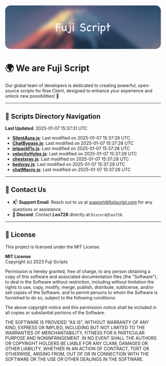 ![Banner](.github/b.webp)

# 🌍 **We are Fuji Script**

Our global team of developers is dedicated to creating powerful, open-source scripts for Rise Client, designed to enhance your experience and unlock new possibilities! 🌟

---
<!-- SCRIPTS_NAVIGATION_START -->
## 📂 **Scripts Directory Navigation**

**Last Updated**: 2025-01-07 15:37:31 UTC

- **[SilentAura.js](scripts/SilentAura.js)**: Last modified on 2025-01-07 15:37:28 UTC
- **[ChatBypass.js](scripts/ChatBypass.js)**: Last modified on 2025-01-07 15:37:28 UTC
- **[jetpackFly.js](scripts/jetpackFly.js)**: Last modified on 2025-01-07 15:37:28 UTC
- **[velocityHylex.js](scripts/velocityHylex.js)**: Last modified on 2025-01-07 15:37:28 UTC
- **[chestxray.js](scripts/chestxray.js)**: Last modified on 2025-01-07 15:37:28 UTC
- **[bedxray.js](scripts/bedxray.js)**: Last modified on 2025-01-07 15:37:28 UTC
- **[chatMacro.js](scripts/chatMacro.js)**: Last modified on 2025-01-07 15:37:28 UTC

<!-- SCRIPTS_NAVIGATION_END -->

---

## 💬 **Contact Us**  
- 📬 **Support Email**: Reach out to us at [support@fujiscript.com](mailto:support@fujiscript.com) for any questions or assistance.  
- 💬 **Discord**: Contact **Leo728** directly at `Discord@leo728`.

---

## 📜 **License**

This project is licensed under the MIT License.  

**MIT License**  
Copyright (c) 2023 Fuji Scripts  

Permission is hereby granted, free of charge, to any person obtaining a copy of this software and associated documentation files (the "Software"), to deal in the Software without restriction, including without limitation the rights to use, copy, modify, merge, publish, distribute, sublicense, and/or sell copies of the Software, and to permit persons to whom the Software is furnished to do so, subject to the following conditions:  

The above copyright notice and this permission notice shall be included in all copies or substantial portions of the Software.  

THE SOFTWARE IS PROVIDED "AS IS", WITHOUT WARRANTY OF ANY KIND, EXPRESS OR IMPLIED, INCLUDING BUT NOT LIMITED TO THE WARRANTIES OF MERCHANTABILITY, FITNESS FOR A PARTICULAR PURPOSE AND NONINFRINGEMENT. IN NO EVENT SHALL THE AUTHORS OR COPYRIGHT HOLDERS BE LIABLE FOR ANY CLAIM, DAMAGES OR OTHER LIABILITY, WHETHER IN AN ACTION OF CONTRACT, TORT OR OTHERWISE, ARISING FROM, OUT OF OR IN CONNECTION WITH THE SOFTWARE OR THE USE OR OTHER DEALINGS IN THE SOFTWARE.  
